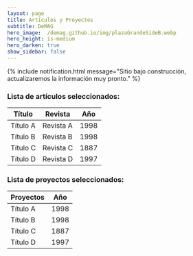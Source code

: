 ```yaml
---
layout: page
title: Artículos y Proyectos
subtitle: DeMAG
hero_image:  /demag.github.io/img/plazaGrandeSideB.webp
hero_height: is-medium
hero_darken: true
show_sidebar: false
---
```


{% include notification.html message="Sitio bajo construcción, actualizaremos la información muy pronto." %}

### Lista de artículos seleccionados:

| Título| Revista | Año |
| - | - | - |
| Título A | Revista A | 1998 |
| Título B | Revista B | 1998 |
| Título C | Revista C | 1887 |
| Título D | Revista D | 1997 |

### Lista de proyectos seleccionados:

| Proyectos| Año |
| - | - |
| Título A | 1998 |
| Título B | 1998 |
| Título C | 1887 |
| Título D | 1997 |
